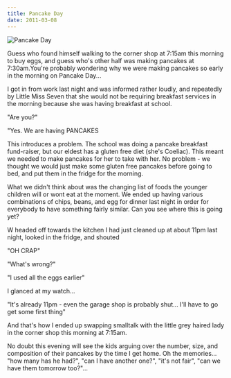 ```yaml
---
title: Pancake Day
date: 2011-03-08
---
```


![Pancake Day](https://source.unsplash.com/2aFp6EWWs58/1600x900)

Guess who found himself walking to the corner shop at 7:15am this morning to buy eggs, and guess who's other half was making pancakes at 7:30am.You're probably wondering why we were making pancakes so early in the morning on Pancake Day...

I got in from work last night and was informed rather loudly, and repeatedly by Little Miss Seven that she would not be requiring breakfast services in the morning because she was having breakfast at school.

"Are you?"

"Yes. We are having PANCAKES 

This introduces a problem. The school was doing a pancake breakfast fund-raiser, but our eldest has a gluten free diet (she's Coeliac). This meant we needed to make pancakes for her to take with her. No problem - we thought we would just make some gluten free pancakes before going to bed, and put them in the fridge for the morning.

What we didn't think about was the changing list of foods the younger children will or wont eat at the moment. We ended up having various combinations of chips, beans, and egg for dinner last night in order for everybody to have something fairly similar. Can you see where this is going yet?

W headed off towards the kitchen I had just cleaned up at about 11pm last night, looked in the fridge, and shouted

"OH CRAP"

"What's wrong?"

"I used all the eggs earlier"

I glanced at my watch...

"It's already 11pm - even the garage shop is probably shut... I'll have to go get some first thing"

And that's how I ended up swapping smalltalk with the little grey haired lady in the corner shop this morning at 7:15am.

No doubt this evening will see the kids arguing over the number, size, and composition of their pancakes by the time I get home. Oh the memories... "how many has he had?", "can I have another one?", "it's not fair", "can we have them tomorrow too?"...